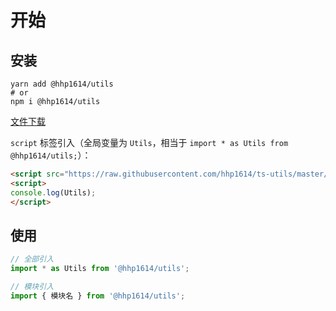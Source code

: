 # 开始

## 安装

```shell script
yarn add @hhp1614/utils
# or
npm i @hhp1614/utils
```

[文件下载](https://raw.githubusercontent.com/hhp1614/ts-utils/master/dist/utils.js)

`script` 标签引入（全局变量为 `Utils`，相当于 `import * as Utils from @hhp1614/utils;`）：

```html
<script src="https://raw.githubusercontent.com/hhp1614/ts-utils/master/dist/utils.js"></script>
<script>
console.log(Utils);
</script>
```

## 使用

```js
// 全部引入
import * as Utils from '@hhp1614/utils';

// 模块引入
import { 模块名 } from '@hhp1614/utils';
```
